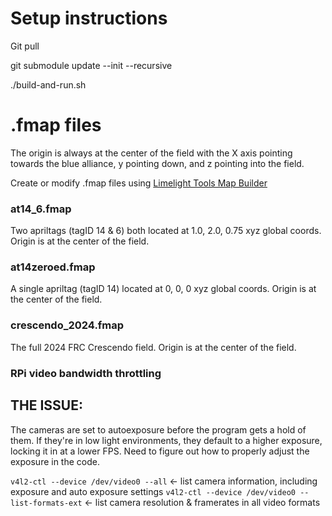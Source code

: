 # Setup instructions

Git pull

git submodule update --init --recursive

./build-and-run.sh

# .fmap files

The origin is always at the center of the field with the X axis pointing towards the blue alliance, y pointing down, 
and z pointing into the field.

Create or modify .fmap files using [Limelight Tools Map Builder](https://tools.limelightvision.io/map-builder)

### at14_6.fmap

Two apriltags (tagID 14 & 6) both located at 1.0, 2.0, 0.75 xyz global coords. Origin is at the center of the field.

### at14zeroed.fmap

A single apriltag (tagID 14) located at 0, 0, 0 xyz global coords. Origin is at the center of the field.

### crescendo_2024.fmap

The full 2024 FRC Crescendo field. Origin is at the center of the field.

### RPi video bandwidth throttling

## THE ISSUE:
The cameras are set to autoexposure before the program gets a hold of them. If they're in low light environments, they 
default to a higher exposure, locking it in at a lower FPS. Need to figure out how to properly adjust the exposure in the code.

`v4l2-ctl --device /dev/video0 --all` <- list camera information, including exposure and auto exposure settings
`v4l2-ctl --device /dev/video0 --list-formats-ext` <- list camera resolution & framerates in all video formats
